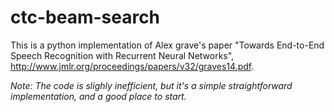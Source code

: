 # ctc-beam-search
This is a python implementation of Alex grave's paper "Towards End-to-End Speech Recognition
with Recurrent Neural Networks", http://www.jmlr.org/proceedings/papers/v32/graves14.pdf.

*Note: The code is slighly inefficient, but it's a simple straightforward implementation, and a good place to start.*